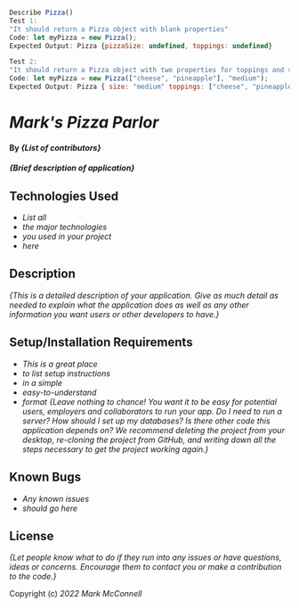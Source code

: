 ```javascript

Describe Pizza()
Test 1:
"It should return a Pizza object with blank properties"
Code: let myPizza = new Pizza();
Expected Output: Pizza {pizzaSize: undefined, toppings: undefined}

Test 2: 
"It should return a Pizza object with two properties for toppings and size"
Code: let myPizza = new Pizza(["cheese", "pineapple"], "medium");
Expected Output: Pizza { size: "medium" toppings: ["cheese", "pineapple"], }

```
# _Mark's Pizza Parlor_
#### By _**{List of contributors}**_
#### _{Brief description of application}_
## Technologies Used
* _List all_
* _the major technologies_
* _you used in your project_
* _here_
## Description
_{This is a detailed description of your application. Give as much detail as needed to explain what the application does as well as any other information you want users or other developers to have.}_
## Setup/Installation Requirements
* _This is a great place_
* _to list setup instructions_
* _in a simple_
* _easy-to-understand_
* _format_
_{Leave nothing to chance! You want it to be easy for potential users, employers and collaborators to run your app. Do I need to run a server? How should I set up my databases? Is there other code this application depends on? We recommend deleting the project from your desktop, re-cloning the project from GitHub, and writing down all the steps necessary to get the project working again.}_
## Known Bugs

* _Any known issues_
* _should go here_

## License

_{Let people know what to do if they run into any issues or have questions, ideas or concerns.  Encourage them to contact you or make a contribution to the code.}_

Copyright (c) _2022_ _Mark McConnell_
